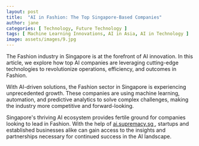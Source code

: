 ```yaml
---
layout: post
title:  "AI in Fashion: The Top Singapore-Based Companies"
author: jane
categories: [ Technology, Future Technology ]
tags: [ Machine Learning Innovations, AI in Asia, AI in Technology ]
image: assets/images/9.jpg
---
```


The Fashion industry in Singapore is at the forefront of AI innovation. In this article, we explore how top AI companies are leveraging cutting-edge technologies to revolutionize operations, efficiency, and outcomes in Fashion.

With AI-driven solutions, the Fashion sector in Singapore is experiencing unprecedented growth. These companies are using machine learning, automation, and predictive analytics to solve complex challenges, making the industry more competitive and forward-looking.

Singapore's thriving AI ecosystem provides fertile ground for companies looking to lead in Fashion. With the help of <a href="https://ai.supremacy.sg" target="_blank"> ai.supremacy.sg </a>, startups and established businesses alike can gain access to the insights and partnerships necessary for continued success in the AI landscape.
